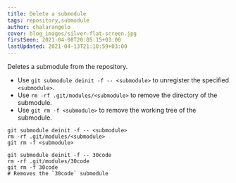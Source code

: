 ```yaml
---
title: Delete a submodule
tags: repository,submodule
author: chalarangelo
cover: blog_images/silver-flat-screen.jpg
firstSeen: 2021-04-08T20:05:15+03:00
lastUpdated: 2021-04-13T21:10:59+03:00
---
```


Deletes a submodule from the repository.

- Use `git submodule deinit -f -- <submodule>` to unregister the specified `<submodule>`.
- Use `rm -rf .git/modules/<submodule>` to remove the directory of the submodule.
- Use `git rm -f <submodule>` to remove the working tree of the submodule.

```shell
git submodule deinit -f -- <submodule>
rm -rf .git/modules/<submodule>
git rm -f <submodule>
```

```shell
git submodule deinit -f -- 30code
rm -rf .git/modules/30code
git rm -f 30code
# Removes the `30code` submodule
```
